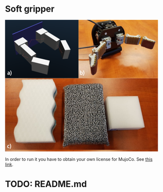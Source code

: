# Soft gripper 

![Gripper](https://github.com/mbed92/soft-grip/blob/master/images/real_experiments.png?raw=true "Soft gripper")

In order to run it you have to obtain your own license for MujoCo. See [this link](https://www.roboti.us/license.html).

# TODO: README.md